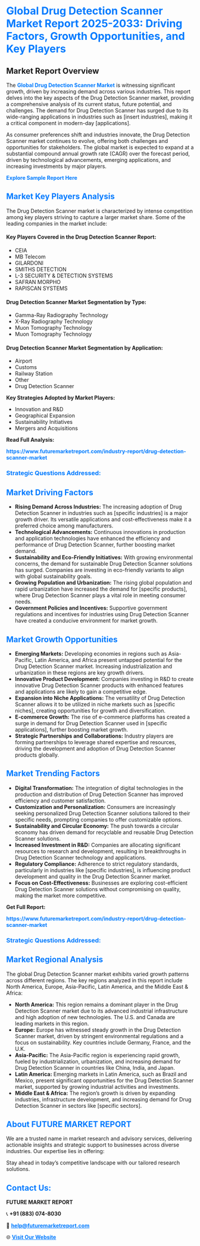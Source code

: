 <h1 style="color: #007BFF;">Global Drug Detection Scanner Market Report 2025-2033: Driving Factors, Growth Opportunities, and Key Players</h1>

<section id="overview">
<h2>Market Report Overview</h2>
<p>The <a href="https://www.futuremarketreport.com/industry-report/drug-detection-scanner-market" style="color: #007BFF; text-decoration: none;"><strong>Global Drug Detection Scanner Market</strong></a> is witnessing significant growth, driven by increasing demand across various industries. This report delves into the key aspects of the Drug Detection Scanner market, providing a comprehensive analysis of its current status, future potential, and challenges. The demand for Drug Detection Scanner has surged due to its wide-ranging applications in industries such as [insert industries], making it a critical component in modern-day [applications].</p>
<p>As consumer preferences shift and industries innovate, the Drug Detection Scanner market continues to evolve, offering both challenges and opportunities for stakeholders. The global market is expected to expand at a substantial compound annual growth rate (CAGR) over the forecast period, driven by technological advancements, emerging applications, and increasing investments by major players.</p>
</section>

<section id="overview">
<p><a href="https://www.futuremarketreport.com/request-sample/reportId=124793" style="color: #007BFF; text-decoration: none;"><strong>Explore Sample Report Here</strong></a></p>
</section>

<section id="key-players">
<h2 style="color: #007BFF;">Market Key Players Analysis</h2>
<p>The Drug Detection Scanner market is characterized by intense competition among key players striving to capture a larger market share. Some of the leading companies in the market include:</p>
<h4>Key Players Covered in the Drug Detection Scanner Report:</h4>
<ul><li>CEIA</li><li>MB Telecom</li><li>GILARDONI</li><li>SMITHS DETECTION</li><li>L-3 SECURITY &amp; DETECTION SYSTEMS</li><li>SAFRAN MORPHO</li><li>RAPISCAN SYSTEMS</li></ul>
<h4>Drug Detection Scanner Market Segmentation by Type:</h4>
<ul><li>Gamma-Ray Radiography Technology</li><li>X-Ray Radiography Technology</li><li>Muon Tomography Technology</li><li>Muon Tomography Technology</li></ul>

<h4>Drug Detection Scanner Market Segmentation by Application:</h4>
<ul><li>Airport</li><li>Customs</li><li>Railway Station</li><li>Other</li><li>Drug Detection Scanner</li></ul>
<p><strong>Key Strategies Adopted by Market Players:</strong></p>
<ul>
<li>Innovation and R&D</li>
<li>Geographical Expansion</li>
<li>Sustainability Initiatives</li>
<li>Mergers and Acquisitions</li>
</ul>
</section>

<section>
<p><strong>Read Full Analysis: </strong></p><a href="https://www.futuremarketreport.com/industry-report/drug-detection-scanner-market" style="color: #007BFF; text-decoration: none;"><strong>https://www.futuremarketreport.com/industry-report/drug-detection-scanner-market</strong></a>
<h3 style="color: #007BFF;">Strategic Questions Addressed:</h3>
</section>

<section id="driving-factors">
<h2 style="color: #007BFF;">Market Driving Factors</h2>
<ul>
<li><strong>Rising Demand Across Industries:</strong> The increasing adoption of Drug Detection Scanner in industries such as [specific industries] is a major growth driver. Its versatile applications and cost-effectiveness make it a preferred choice among manufacturers.</li>
<li><strong>Technological Advancements:</strong> Continuous innovations in production and application technologies have enhanced the efficiency and performance of Drug Detection Scanner, further boosting market demand.</li>
<li><strong>Sustainability and Eco-Friendly Initiatives:</strong> With growing environmental concerns, the demand for sustainable Drug Detection Scanner solutions has surged. Companies are investing in eco-friendly variants to align with global sustainability goals.</li>
<li><strong>Growing Population and Urbanization:</strong> The rising global population and rapid urbanization have increased the demand for [specific products], where Drug Detection Scanner plays a vital role in meeting consumer needs.</li>
<li><strong>Government Policies and Incentives:</strong> Supportive government regulations and incentives for industries using Drug Detection Scanner have created a conducive environment for market growth.</li>
</ul>
</section>

<section id="growth-opportunities">
<h2 style="color: #007BFF;">Market Growth Opportunities</h2>
<ul>
<li><strong>Emerging Markets:</strong> Developing economies in regions such as Asia-Pacific, Latin America, and Africa present untapped potential for the Drug Detection Scanner market. Increasing industrialization and urbanization in these regions are key growth drivers.</li>
<li><strong>Innovative Product Development:</strong> Companies investing in R&D to create innovative Drug Detection Scanner products with enhanced features and applications are likely to gain a competitive edge.</li>
<li><strong>Expansion into Niche Applications:</strong> The versatility of Drug Detection Scanner allows it to be utilized in niche markets such as [specific niches], creating opportunities for growth and diversification.</li>
<li><strong>E-commerce Growth:</strong> The rise of e-commerce platforms has created a surge in demand for Drug Detection Scanner used in [specific applications], further boosting market growth.</li>
<li><strong>Strategic Partnerships and Collaborations:</strong> Industry players are forming partnerships to leverage shared expertise and resources, driving the development and adoption of Drug Detection Scanner products globally.</li>
</ul>
</section>

<section id="trending-factors">
<h2 style="color: #007BFF;">Market Trending Factors</h2>
<ul>
<li><strong>Digital Transformation:</strong> The integration of digital technologies in the production and distribution of Drug Detection Scanner has improved efficiency and customer satisfaction.</li>
<li><strong>Customization and Personalization:</strong> Consumers are increasingly seeking personalized Drug Detection Scanner solutions tailored to their specific needs, prompting companies to offer customizable options.</li>
<li><strong>Sustainability and Circular Economy:</strong> The push towards a circular economy has driven demand for recyclable and reusable Drug Detection Scanner solutions.</li>
<li><strong>Increased Investment in R&D:</strong> Companies are allocating significant resources to research and development, resulting in breakthroughs in Drug Detection Scanner technology and applications.</li>
<li><strong>Regulatory Compliance:</strong> Adherence to strict regulatory standards, particularly in industries like [specific industries], is influencing product development and quality in the Drug Detection Scanner market.</li>
<li><strong>Focus on Cost-Effectiveness:</strong> Businesses are exploring cost-efficient Drug Detection Scanner solutions without compromising on quality, making the market more competitive.</li>
</ul>
</section>

<section>
<p><strong>Get Full Report: </strong></p><a href="https://www.futuremarketreport.com/industry-report/drug-detection-scanner-market" style="color: #007BFF; text-decoration: none;"><strong>https://www.futuremarketreport.com/industry-report/drug-detection-scanner-market</strong></a>
<h3 style="color: #007BFF;">Strategic Questions Addressed:</h3>
</section>


<section id="regional-analysis">
<h2 style="color: #007BFF;">Market Regional Analysis</h2>
<p>The global Drug Detection Scanner market exhibits varied growth patterns across different regions. The key regions analyzed in this report include North America, Europe, Asia-Pacific, Latin America, and the Middle East & Africa:</p>
<ul>
<li><strong>North America:</strong> This region remains a dominant player in the Drug Detection Scanner market due to its advanced industrial infrastructure and high adoption of new technologies. The U.S. and Canada are leading markets in this region.</li>
<li><strong>Europe:</strong> Europe has witnessed steady growth in the Drug Detection Scanner market, driven by stringent environmental regulations and a focus on sustainability. Key countries include Germany, France, and the U.K.</li>
<li><strong>Asia-Pacific:</strong> The Asia-Pacific region is experiencing rapid growth, fueled by industrialization, urbanization, and increasing demand for Drug Detection Scanner in countries like China, India, and Japan.</li>
<li><strong>Latin America:</strong> Emerging markets in Latin America, such as Brazil and Mexico, present significant opportunities for the Drug Detection Scanner market, supported by growing industrial activities and investments.</li>
<li><strong>Middle East & Africa:</strong> The region’s growth is driven by expanding industries, infrastructure development, and increasing demand for Drug Detection Scanner in sectors like [specific sectors].</li>
</ul>
</section>

<footer>
<h2 style="color: #007BFF;">About FUTURE MARKET REPORT</h2>
<p>We are a trusted name in market research and advisory services, delivering actionable insights and strategic support to businesses across diverse industries. Our expertise lies in offering:</p>

<p>Stay ahead in today’s competitive landscape with our tailored research solutions.</p>

<h2 style="color: #007BFF;">Contact Us:</h2>
<p><strong>FUTURE MARKET REPORT</strong></p>
<p>📞 <strong>+91 (883) 074-8030</strong></p>
<p>📧 <strong><a href="mailto:help@futuremarketreport.com" style="color: #007BFF;">help@futuremarketreport.com</a></strong></p>
<p>🌐 <strong><a href="https://www.futuremarketreport.com/" style="color: #007BFF;">Visit Our Website</a></strong></p>
</footer>